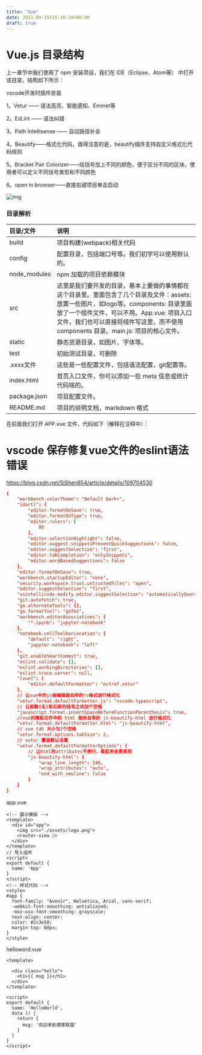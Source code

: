 ```yaml
---
title: "Vue"
date: 2021-09-15T15:10:28+08:00
draft: true
---
```


# Vue.js 目录结构

上一章节中我们使用了 npm 安装项目，我们在 IDE（Eclipse、Atom等） 中打开该目录，结构如下所示：

vscode开发时插件安装

1。Vetur —— 语法高亮、智能感知、Emmet等

2。EsLint —— 语法纠错

3。Path Intellisense —— 自动路径补全

4。Beautify——格式化代码，值得注意的是，beautify插件支持自定义格式化代码规则

5。Bracket Pair Colorizer——给括号加上不同的颜色，便于区分不同的区块，使用者可以定义不同括号类型和不同颜色

6。open in browser——直接右键项目单击启动



![img](https://luckly007.oss-cn-beijing.aliyuncs.com/image/B6E593E3-F284-4C58-A610-94C6ACDAD485.jpg)

### 目录解析

| 目录/文件    | 说明                                                         |
| :----------- | :----------------------------------------------------------- |
| build        | 项目构建(webpack)相关代码                                    |
| config       | 配置目录，包括端口号等。我们初学可以使用默认的。             |
| node_modules | npm 加载的项目依赖模块                                       |
| src          | 这里是我们要开发的目录，基本上要做的事情都在这个目录里。里面包含了几个目录及文件：assets: 放置一些图片，如logo等。components: 目录里面放了一个组件文件，可以不用。App.vue: 项目入口文件，我们也可以直接将组件写这里，而不使用 components 目录。main.js: 项目的核心文件。 |
| static       | 静态资源目录，如图片、字体等。                               |
| test         | 初始测试目录，可删除                                         |
| .xxxx文件    | 这些是一些配置文件，包括语法配置，git配置等。                |
| index.html   | 首页入口文件，你可以添加一些 meta 信息或统计代码啥的。       |
| package.json | 项目配置文件。                                               |
| README.md    | 项目的说明文档，markdown 格式                                |

在前面我们打开 APP.vue 文件，代码如下（解释在注释中）：

# vscode 保存修复vue文件的eslint语法错误

https://blog.csdn.net/SiShen654/article/details/109704530

```toml
{
    "workbench.colorTheme": "Default Dark+",
    "[dart]": {
        "editor.formatOnSave": true,
        "editor.formatOnType": true,
        "editor.rulers": [
            80
        ],
        "editor.selectionHighlight": false,
        "editor.suggest.snippetsPreventQuickSuggestions": false,
        "editor.suggestSelection": "first",
        "editor.tabCompletion": "onlySnippets",
        "editor.wordBasedSuggestions": false
    },
    "editor.formatOnSave": true,
    "workbench.startupEditor": "none",
    "security.workspace.trust.untrustedFiles": "open",
    "editor.suggestSelection": "first",
    "vsintellicode.modify.editor.suggestSelection": "automaticallyOverrodeDefaultValue",
    "git.autofetch": true,
    "go.alternateTools": {},
    "go.formatTool": "gofmt",
    "workbench.editorAssociations": {
        "*.ipynb": "jupyter-notebook"
    },
    "notebook.cellToolbarLocation": {
        "default": "right",
        "jupyter-notebook": "left"
    },
    "git.enableSmartCommit": true,
    "eslint.validate": [],
    "eslint.workingDirectories": [],
    "eslint.trace.server": null,
    "[vue]": {
        "editor.defaultFormatter": "octref.vetur"
    },
    // 让vue中的js按编辑器自带的ts格式进行格式化 
    "vetur.format.defaultFormatter.js": "vscode-typescript",
    // 让函数(名)和后面的括号之间加个空格
    "javascript.format.insertSpaceBeforeFunctionParenthesis": true,
    //vue的模板文件中的 html 使用自带的 js-beautify-html 进行格式化
    "vetur.format.defaultFormatter.html": "js-beautify-html",
    // vue tab 大小为2个空格
    "vetur.format.options.tabSize": 2,
    // vutur 覆盖默认设置
    "vetur.format.defaultFormatterOptions": {
        // 让html的attributes不换行，看起来会更美观
        "js-beautify-html": {
            "wrap_line_length": 240,
            "wrap_attributes": "auto",
            "end_with_newline": false
        }
    }
}
```

app.vue

```vue
<!-- 展示模板 -->
<template>
  <div id="app">
    <img src="./assets/logo.png">
    <router-view />
  </div>
</template>
// 导入组件
<script>
export default {
  name: 'App'
}
</script>
<!-- 样式代码 -->
<style>
#app {
  font-family: "Avenir", Helvetica, Arial, sans-serif;
  -webkit-font-smoothing: antialiased;
  -moz-osx-font-smoothing: grayscale;
  text-align: center;
  color: #2c3e50;
  margin-top: 60px;
}
</style>

```

helloword.vue

```vue
<template>

  <div class="hello">
    <h1>{{ msg }}</h1>
  </div>
</template>

<script>
export default {
  name: 'HelloWorld',
  data () {
    return {
      msg: '欢迎来到德莱联盟'
    }
  }
}
</script>

```

